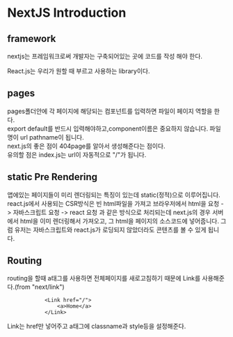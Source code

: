 # NextJS Introduction

## framework

nextjs는 프레임워크로써 개발자는 구축되어있는 곳에 코드를 작성 해야 한다.

React.js는 우리가 원할 때 부르고 사용하는 library이다.

## pages

pages폴더안에 각 페이지에 해당되는 컴포넌트를 입력하면 파일이 페이지 역할을 한다.  
export default를 반드시 입력해야하고,component이름은 중요하지 않습니다. 파일명이 url pathname이 됩니다.  
next.js의 좋은 점이 404page를 알아서 생성해준다는 점이다.  
유의할 점은 index.js는 url이 자동적으로 "/"가 됩니다.

## static Pre Rendering

앱에있는 페이지들이 미리 렌더링되는 특징이 있는데 static(정적)으로 이루어집니다.
react.js에서 사용되는 CSR방식은 빈 html파일을 가져고 브라우저에서 html을 요청 -> 자바스크립트 요청 -> react 요청 과 같은 방식으로 처리되는데
next.js의 경우 서버에서 html을 이미 렌더링해서 가져오고, 그 html을 페이지의 소스코드에 넣어줍니다.
그럼 유저는 자바스크립트와 react.js가 로딩되지 않았더라도 콘텐츠를 볼 수 있게 됩니다.

## Routing

routing을 할때 a태그를 사용하면 전체페이지를 새로고침하기 때문에 Link를 사용해준다.(from "next/link")

```
			<Link href="/">
				<a>Home</a>
			</Link>
```

Link는 href만 넣어주고 a태그에 classname과 style등을 설정해준다.
